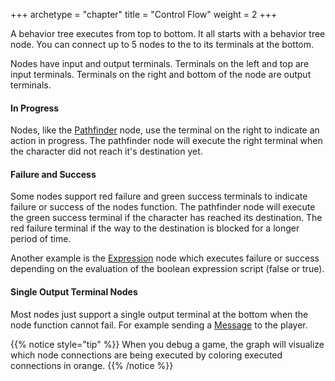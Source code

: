 +++
archetype = "chapter"
title = "Control Flow"
weight = 2
+++

A behavior tree executes from top to bottom. It all starts with a behavior tree node. You can connect up to 5 nodes to the to its terminals at the bottom.

Nodes have input and output terminals. Terminals on the left and top are input terminals. Terminals on the right and bottom of the node are output terminals.

#### In Progress

Nodes, like the [Pathfinder](../../../reference/nodes/#pathfinder) node, use the terminal on the right to indicate an action in progress. The pathfinder node will execute the right terminal when the character did not reach it's destination yet.

#### Failure and Success

Some nodes support red failure and green success terminals to indicate failure or success of the nodes function. The pathfinder node will execute the green success terminal if the character has reached its destination. The red failure terminal if the way to the destination is blocked for a longer period of time.

Another example is the [Expression](../../../reference/nodes/#expression) node which executes failure or success depending on the evaluation of the boolean expression script (false or true).

#### Single Output Terminal Nodes

Most nodes just support a single output terminal at the bottom when the node function cannot fail. For example sending a [Message](../../../reference/nodes/#message) to the player.

{{% notice style="tip" %}}
When you debug a game, the graph will visualize which node connections are being executed by coloring executed connections in orange.
{{% /notice %}}
